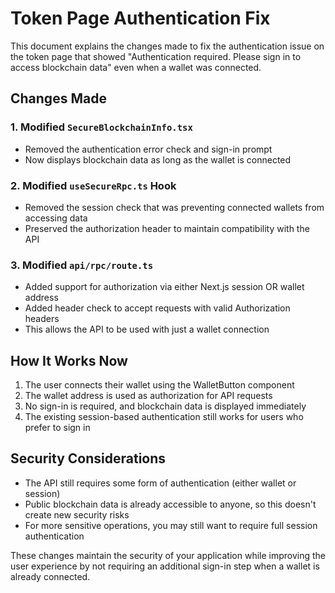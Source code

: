 # Token Page Authentication Fix

This document explains the changes made to fix the authentication issue on the token page that showed "Authentication required. Please sign in to access blockchain data" even when a wallet was connected.

## Changes Made

### 1. Modified `SecureBlockchainInfo.tsx`
- Removed the authentication error check and sign-in prompt
- Now displays blockchain data as long as the wallet is connected

### 2. Modified `useSecureRpc.ts` Hook
- Removed the session check that was preventing connected wallets from accessing data
- Preserved the authorization header to maintain compatibility with the API

### 3. Modified `api/rpc/route.ts`
- Added support for authorization via either Next.js session OR wallet address
- Added header check to accept requests with valid Authorization headers
- This allows the API to be used with just a wallet connection

## How It Works Now

1. The user connects their wallet using the WalletButton component
2. The wallet address is used as authorization for API requests
3. No sign-in is required, and blockchain data is displayed immediately
4. The existing session-based authentication still works for users who prefer to sign in

## Security Considerations

- The API still requires some form of authentication (either wallet or session)
- Public blockchain data is already accessible to anyone, so this doesn't create new security risks
- For more sensitive operations, you may still want to require full session authentication

These changes maintain the security of your application while improving the user experience by not requiring an additional sign-in step when a wallet is already connected.
